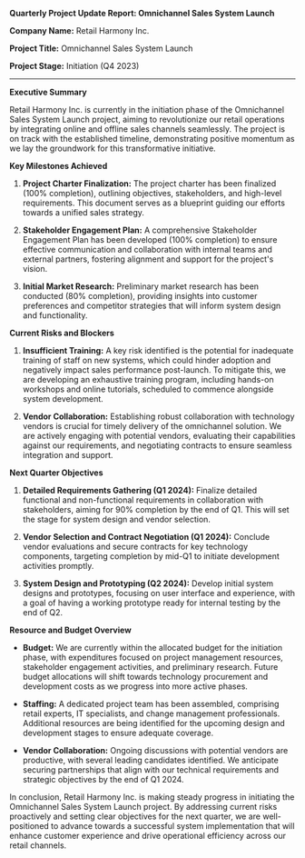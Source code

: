 **Quarterly Project Update Report: Omnichannel Sales System Launch**

**Company Name:** Retail Harmony Inc.

**Project Title:** Omnichannel Sales System Launch

**Project Stage:** Initiation (Q4 2023)

---

**Executive Summary**

Retail Harmony Inc. is currently in the initiation phase of the Omnichannel Sales System Launch project, aiming to revolutionize our retail operations by integrating online and offline sales channels seamlessly. The project is on track with the established timeline, demonstrating positive momentum as we lay the groundwork for this transformative initiative.

**Key Milestones Achieved**

1. **Project Charter Finalization:** The project charter has been finalized (100% completion), outlining objectives, stakeholders, and high-level requirements. This document serves as a blueprint guiding our efforts towards a unified sales strategy.
   
2. **Stakeholder Engagement Plan:** A comprehensive Stakeholder Engagement Plan has been developed (100% completion) to ensure effective communication and collaboration with internal teams and external partners, fostering alignment and support for the project's vision.

3. **Initial Market Research:** Preliminary market research has been conducted (80% completion), providing insights into customer preferences and competitor strategies that will inform system design and functionality.

**Current Risks and Blockers**

1. **Insufficient Training:** A key risk identified is the potential for inadequate training of staff on new systems, which could hinder adoption and negatively impact sales performance post-launch. To mitigate this, we are developing an exhaustive training program, including hands-on workshops and online tutorials, scheduled to commence alongside system development.

2. **Vendor Collaboration:** Establishing robust collaboration with technology vendors is crucial for timely delivery of the omnichannel solution. We are actively engaging with potential vendors, evaluating their capabilities against our requirements, and negotiating contracts to ensure seamless integration and support.

**Next Quarter Objectives**

1. **Detailed Requirements Gathering (Q1 2024):** Finalize detailed functional and non-functional requirements in collaboration with stakeholders, aiming for 90% completion by the end of Q1. This will set the stage for system design and vendor selection.

2. **Vendor Selection and Contract Negotiation (Q1 2024):** Conclude vendor evaluations and secure contracts for key technology components, targeting completion by mid-Q1 to initiate development activities promptly.

3. **System Design and Prototyping (Q2 2024):** Develop initial system designs and prototypes, focusing on user interface and experience, with a goal of having a working prototype ready for internal testing by the end of Q2.

**Resource and Budget Overview**

- **Budget:** We are currently within the allocated budget for the initiation phase, with expenditures focused on project management resources, stakeholder engagement activities, and preliminary research. Future budget allocations will shift towards technology procurement and development costs as we progress into more active phases.
  
- **Staffing:** A dedicated project team has been assembled, comprising retail experts, IT specialists, and change management professionals. Additional resources are being identified for the upcoming design and development stages to ensure adequate coverage.

- **Vendor Collaboration:** Ongoing discussions with potential vendors are productive, with several leading candidates identified. We anticipate securing partnerships that align with our technical requirements and strategic objectives by the end of Q1 2024.

In conclusion, Retail Harmony Inc. is making steady progress in initiating the Omnichannel Sales System Launch project. By addressing current risks proactively and setting clear objectives for the next quarter, we are well-positioned to advance towards a successful system implementation that will enhance customer experience and drive operational efficiency across our retail channels.